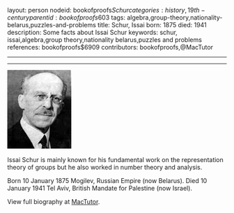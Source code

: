 layout: person
nodeid: bookofproofs$Schur
categories: history,19th-century
parentid: bookofproofs$603
tags: algebra,group-theory,nationality-belarus,puzzles-and-problems
title: Schur, Issai
born: 1875
died: 1941
description: Some facts about Issai Schur
keywords: schur, issai,algebra,group theory,nationality belarus,puzzles and problems
references: bookofproofs$6909
contributors: bookofproofs,@MacTutor

---


---

![Schur.jpg](https://github.com/bookofproofs/bookofproofs.github.io/blob/main/_sources/_assets/images/portraits/Schur.jpg?raw=true)

Issai Schur is mainly known for his fundamental work on the representation theory of groups but he also worked in number theory and analysis.

Born 10 January 1875 Mogilev, Russian Empire (now Belarus). Died 10 January 1941 Tel Aviv, British Mandate for Palestine (now Israel).


View full biography at [MacTutor](https://mathshistory.st-andrews.ac.uk/Biographies/Schur/).